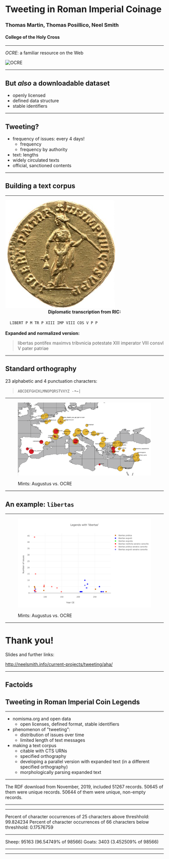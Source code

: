 
# Tweeting in Roman Imperial Coinage

### Thomas Martin, Thomas Posillico, Neel Smith

#### College of the Holy Cross


---

*OCRE*: a familiar resource on the Web

![OCRE](http://shot.holycross.edu/aha/imgs/ocre-logo.png)

---

## But *also* a downloadable dataset

- openly licensed
- defined data structure
- stable identifiers

<!-- note
Obv legends: 50148
Rev legends: 48418
All: 98566
Total characters: 2144309
Average number of characters per legend: 21
-->

---

## Tweeting?

- frequency of issues:  every 4 days!
    - frequency
    - frequency by authority
- text: lengths
- widely circulated texts
- official, sanctioned contents


<!-- note
Total number of issues in OCRE: 50644
Number of datable issues: 50613
Chronological range of issues in OCRE: 32 BCE - 491 CE

-->


---



## Building a text corpus



---


<div class="grid">
  <div class="row">
<img src="../static/imgs/libertas-ric3.comm.171-scaled.png" alt="RIC 3, Commodus 171"/>
  </div>
  <div class="row">
  <center>
  <strong>Diplomatic transcription from RIC:</strong></center>
  <code>
  LIBERT P M TR P XIII IMP VIII COS V P P
  </code>
  </div>
<div class="row">
 <strong>Expanded and normalized version:</strong>

<blockquote>
  libertas pontifex maximvs tribvnicia potestate XIII imperator VIII consvl V pater patriae
  </blockquote>
  </div>
</div>



---


## Standard orthography

23 alphabetic and 4 punctuation characters:

> `ABCDEFGHIKLMNOPQRSTVXYZ -•←|`



---

<figure class="alignright">
<img src="../static/imgs/augustus-vs-ocre.png" alt="Mints of Augustus"/>
<figcaption>
  <p>Mints: Augustus vs. OCRE</p>
</figcaption>
</figure>


---

## An example: `libertas`

---

<figure class="alignright">
<img src="../static/imgs/libertas-by-legend-and-date.png" alt="Mints of Augustus"/>
<figcaption>
  <p>Mints: Augustus vs. OCRE</p>
</figcaption>
</figure>


---

# Thank you!

<p>
Slides and further links:
</p>

<http://neelsmith.info/current-projects/tweeting/aha/>

---

## Factoids


## Tweeting in Roman Imperial Coin Legends

----


- nomisma.org and open data
    - open licenses, defined format, stable identifiers
- phenomenon of "tweeting":
    - distribution of issues over time
    - limited length of text messages
- making a text corpus
    - citable with CTS URNs
    - specified orthography
    -  developing a parallel version with expanded text (in a different specified orthography)
    - morphologically parsing expanded text


---

The RDF download from November, 2019, included 51267 records. 50645 of them were unique records. 50644 of them were unique, non-empty records.

---




---

Percent of character occurrences of 25 characters above threshhold: 99.824234
Percent of character occurrences of 66 characters below threshhold: 0.17576759

---


Sheep: 95163 (96.54749% of 98566)
Goats: 3403 (3.452509% of 98566)

---


---
